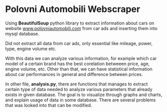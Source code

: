 # Polovni Automobili Webscraper

Using __BeautifulSoup__ python library to extract information about cars on website www.polovniautomobili.com from car ads
and inserting them into mysql database.

Did not extract all data from car ads, only essential like mileage, power, type, engine volume etc.

With this data we can analyze various information, for example which car model of a certain brand has the best corelation betweeen price, age, engine volume, etc. Other than that, we can have statistical information about car performances in general and difference between prices. 


In other file, **analysis.py**, there are functions that manages to extract certain type of data needed to analyze various parameters that already exists in given database. The goal is to visualize through graphs and charts, and explain usage of data in some database. There are several problems that was looked into that can be modified.




